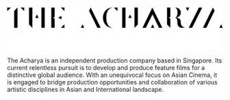 <div>
<p>
<img alt="The Acharya Logo" src="/profile/the-acharya-black.png#gh-light-mode-only">
<img alt="The Acharya Logo" src="/profile/the-acharya-white.png#gh-dark-mode-only">
</p>

<p>The Acharya is an independent production company based in Singapore. Its current relentless pursuit is to develop and produce feature films for a distinctive global audience. With an unequivocal focus on Asian Cinema, it is engaged to bridge production opportunities and collaboration of various artistic disciplines in Asian and International landscape.</p>
</div>
